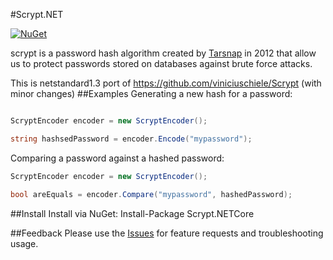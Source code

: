 #Scrypt.NET

[![NuGet](https://img.shields.io/nuget/v/Scrypt.NETCore.svg?maxAge=2592000)](https://www.nuget.org/packages/Scrypt.NETCore/)

scrypt is a password hash algorithm created by [Tarsnap](http://www.tarsnap.com/scrypt.html) in 2012 that allow us to protect passwords stored on databases against brute force attacks.

This is netstandard1.3 port of https://github.com/viniciuschiele/Scrypt (with minor changes)
##Examples
Generating a new hash for a password:
```csharp

ScryptEncoder encoder = new ScryptEncoder();

string hashsedPassword = encoder.Encode("mypassword");
```

Comparing a password against a hashed password:
```csharp
ScryptEncoder encoder = new ScryptEncoder();

bool areEquals = encoder.Compare("mypassword", hashedPassword);
```

##Install
Install via NuGet: Install-Package Scrypt.NETCore

##Feedback
Please use the [Issues](https://github.com/prajaybasu/scrypt/issues) for feature requests and troubleshooting usage.
